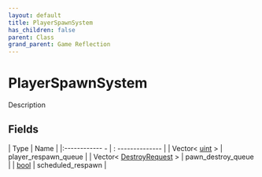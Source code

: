 ```yaml
---
layout: default
title: PlayerSpawnSystem
has_children: false
parent: Class
grand_parent: Game Reflection
---
```

# PlayerSpawnSystem
Description 

## Fields
| Type | Name |
|:------------ - | : -------------- |
| Vector< [uint](game-reflection/components/uint.md) > | player_respawn_queue |
| Vector< [DestroyRequest](game-reflection/events/destroy_request.md) > | pawn_destroy_queue |
| [bool](game-reflection/components/bool.md) | scheduled_respawn |
